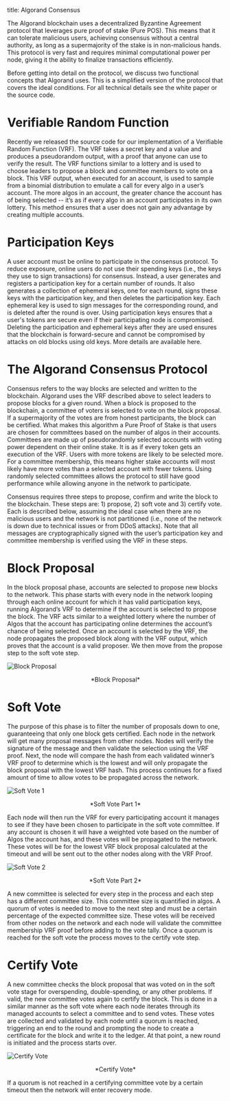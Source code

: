 title: Algorand Consensus

The Algorand blockchain uses a decentralized Byzantine Agreement protocol that leverages pure proof of stake (Pure POS). This means that it can tolerate malicious users, achieving consensus without a central authority, as long as a supermajority of the stake is in non-malicious hands. This protocol is very fast and requires minimal computational power per node, giving it the ability to finalize transactions efficiently. 

Before getting into detail on the protocol, we discuss two functional concepts that Algorand uses. This is a simplified version of the protocol that covers the ideal conditions. For all technical details see the white paper<LINK> or the source code<LINK>.

# Verifiable Random Function
Recently we released the source code<LINK> for our implementation of a Verifiable Random Function (VRF). The VRF takes a secret key and a value and produces a pseudorandom output, with a proof that anyone can use to verify the result. The VRF functions similar to a lottery and is used to choose leaders to propose a block and committee members to vote on a block. This VRF output, when executed for an account, is used to sample from a binomial distribution<LINK> to emulate a call for every algo in a user’s account. The more algos in an account, the greater chance the account has of being selected -- it’s as if every algo in an account participates in its own lottery. This method ensures that a user does not gain any advantage by creating multiple accounts.

# Participation Keys
A user account must be online to participate in the consensus protocol. To reduce exposure, online users do not use their spending keys (i.e., the keys they use to sign transactions) for consensus. Instead, a user generates and registers a participation key for a certain number of rounds.  It also generates a collection of ephemeral keys, one for each round, signs these keys with the participation key, and then deletes the participation key. Each ephemeral key is used to sign messages for the corresponding round, and is deleted after the round is over. Using participation keys ensures that a user's tokens are secure even if their participating node is compromised. Deleting the participation and ephemeral keys after they are used ensures that the blockchain is forward-secure and cannot be compromised by attacks on old blocks using old keys. More details are available here<LINK>.

# The Algorand Consensus Protocol
Consensus refers to the way blocks are selected and written to the blockchain. Algorand uses the VRF described above to select leaders to propose blocks for a given round. When a block is proposed to the blockchain, a committee of voters is selected to vote on the block proposal.  If a supermajority of the votes are from honest participants, the block can be certified. What makes this algorithm a Pure Proof of Stake is that users are chosen for committees based on the number of algos in their accounts. Committees are made up of pseudorandomly selected accounts with voting power dependent on their online stake. It is as if every token gets an execution of the VRF. Users with more tokens are likely to be selected more. For a committee membership, this means higher stake accounts will most likely have more votes than a selected account with fewer tokens. Using randomly selected committees allows the protocol to still have good performance while allowing anyone in the network to participate.

Consensus requires three steps to propose, confirm and write the block to the blockchain. These steps are: 1) propose, 2) soft vote and 3) certify vote. Each is described below, assuming the ideal case when there are no malicious users and the network is not partitioned (i.e., none of the network is down due to technical issues or from DDoS attacks). Note that all messages are cryptographically signed with the user’s participation key and committee membership is verified using the VRF in these steps.

# Block Proposal
In the block proposal phase, accounts are selected to propose new blocks to the network. This phase starts with every node in the network looping through each online account for which it has valid participation keys, running Algorand’s VRF to determine if the account is selected to propose the block. The VRF acts similar to a weighted lottery where the number of Algos that the account has participating online determines the account’s chance of being selected. Once an account is selected by the VRF, the node propagates the proposed block along with the VRF output, which proves that the account is a valid proposer. We then move from the propose step to the soft vote step.

![Block Proposal](../imgs/algorand_consensus-1.png)
<center>*Block Proposal*</center>

# Soft Vote
The purpose of this phase is to filter the number of proposals down to one, guaranteeing that only one block gets certified. Each node in the network will get many proposal messages from other nodes. Nodes will verify the signature of the message and then validate the selection using the VRF proof. Next, the node will compare the hash from each validated winner’s VRF proof to determine which is the lowest and will only propagate the block proposal with the lowest VRF hash. This process continues for a fixed amount of time to allow votes to be propagated across the network. 

![Soft Vote 1](../imgs/algorand_consensus-2.png)
<center>*Soft Vote Part 1*</center>

Each node will then run the VRF for every participating account it manages to see if they have been chosen to participate in the soft vote committee. If any account is chosen it will have a weighted vote based on the number of Algos the account has, and these votes will be propagated to the network. These votes will be for the lowest VRF block proposal calculated at the timeout and will be sent out to the other nodes along with the VRF Proof.

![Soft Vote 2](../imgs/algorand_consensus-3.png)
<center>*Soft Vote Part 2*</center>

A new committee is selected for every step in the process and each step has a different committee size. This committee size is quantified in algos.  A quorum of votes is needed to move to the next step and must be a certain percentage of the expected committee size. These votes will be received from other nodes on the network and each node will validate the committee membership VRF proof before adding to the vote tally. Once a quorum is reached for the soft vote the process moves to the certify vote step.

# Certify Vote
A new committee checks the block proposal that was voted on in the soft vote stage for overspending, double-spending, or any other problems. If valid, the new committee votes again to certify the block. This is done in a similar manner as the soft vote where each node iterates through its managed accounts to select a committee and to send votes. These votes are collected and validated by each node until a quorum is reached, triggering an end to the round and prompting the node to create a certificate for the block and write it to the ledger. At that point, a new round is initiated and the process starts over.

![Certify Vote](../imgs/algorand_consensus-4.png)
<center>*Certify Vote*</center>

If a quorum is not reached in a certifying committee vote by a certain timeout then the network will enter recovery mode.